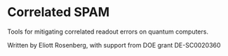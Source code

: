 # Correlated SPAM
Tools for mitigating correlated readout errors on quantum computers.


Written by Eliott Rosenberg, with support from DOE grant DE-SC0020360
